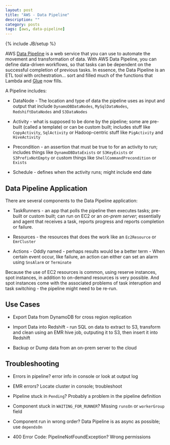```yaml
---
layout: post
title: "AWS - Data Pipeline"
description: ""
category: posts
tags: [aws, data-pipeline]
---
```

{% include JB/setup %}

AWS [Data Pipeline](http://docs.aws.amazon.com/datapipeline/latest/DeveloperGuide/what-is-datapipeline.html) is a web service that you can use to automate the movement and transformation of data. With AWS Data Pipeline, you can define data-driven workflows, so that tasks can be dependent on the successful completion of previous tasks. In essence, the Data Pipeline is an ETL tool with orchestration... sort and filled much of the functions that Lambda and [Glue](https://aws.amazon.com/glue/) now fills. 

A Pipeline includes:

* DataNode - The location and type of data the pipeline uses as input and output that include `DynamoDBDataNodes`, `MySqlDataNodes`, `RedshiftDataNodes` and `S3DataNodes`

* Activity - what is supposed to be done by the pipeline; some are pre-built (called a template) or can be custom built; includes stuff like `CopyActivity`, `SqlActivity` or Hadoop-centric stuff like `PigActivity` and `HiveActivity`

* Precondition - an assertion that must be true to for an activity to run; includes things like `DynamoDBDataExists` or `S3KeyExists` or `S3PrefixNotEmpty` or custom things like `ShellCommandPrecondition` or `Exists`

* Schedule - defines when the activity runs; might include end date

## Data Pipeline Application

There are several components to the Data Pipeline application: 

* TaskRunners - an app that polls the pipeline then executes tasks; pre-built or custom built; can run on EC2 or an _on-prem server_; essentially and agent that receives a task, reports progress and reports completion or failure.

* Resources - the resources that does the work like an `Ec2Resource` or `EmrCluster`

* Actions - Oddly named - perhaps results would be a better term - When certain event occur, like failure, an action can either can set an alarm using `SnsAlarm` or `Terminate`

Because the use of EC2 resources is common, using reserve instances, spot instances, in addition to on-demand resources is very possible. And spot instances come with the associated problems of task interuption and task switching - the pipeline might need to be re-run.

## Use Cases

- Export Data from DynamoDB for cross region replication

- Import Data into Redshift - run SQL on data to extract to S3, transform and clean using an EMR hive job, outputing it to S3, then insert it into Redshift

- Backup or Dump data from an on-prem server to the cloud

## Troubleshooting

* Errors in pipeline? error info in console or look at output log

* EMR errors? Locate cluster in console; troubleshoot

* Pipeline stuck in `Pending`? Probably a problem in the pipeline definition

* Component stuck in `WAITING_FOR_RUNNER`? Missing `runsOn` or `workerGroup` field

* Component run in wrong order? Data Pipeline is as async as possible; use `dependsOn`

* 400 Error Code: PipelineNotFoundException? Wrong permissions